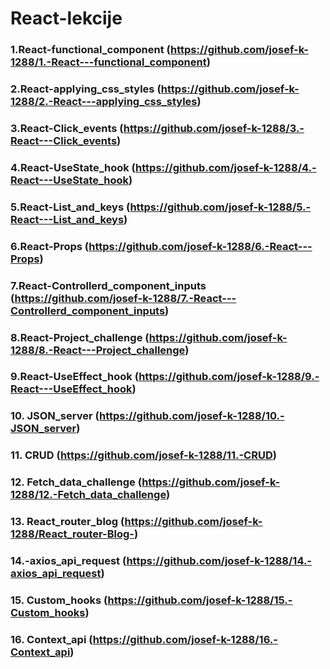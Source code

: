 # React-lekcije
### 1.React-functional_component (https://github.com/josef-k-1288/1.-React---functional_component)
### 2.React-applying_css_styles (https://github.com/josef-k-1288/2.-React---applying_css_styles)
### 3.React-Click_events (https://github.com/josef-k-1288/3.-React---Click_events)
### 4.React-UseState_hook (https://github.com/josef-k-1288/4.-React---UseState_hook)
### 5.React-List_and_keys (https://github.com/josef-k-1288/5.-React---List_and_keys)
### 6.React-Props (https://github.com/josef-k-1288/6.-React---Props)
### 7.React-Controllerd_component_inputs (https://github.com/josef-k-1288/7.-React---Controllerd_component_inputs)
### 8.React-Project_challenge (https://github.com/josef-k-1288/8.-React---Project_challenge)
### 9.React-UseEffect_hook (https://github.com/josef-k-1288/9.-React---UseEffect_hook)
### 10. JSON_server (https://github.com/josef-k-1288/10.-JSON_server)
### 11. CRUD (https://github.com/josef-k-1288/11.-CRUD)
### 12. Fetch_data_challenge (https://github.com/josef-k-1288/12.-Fetch_data_challenge)
### 13. React_router_blog (https://github.com/josef-k-1288/React_router-Blog-)
### 14.-axios_api_request (https://github.com/josef-k-1288/14.-axios_api_request)
### 15. Custom_hooks (https://github.com/josef-k-1288/15.-Custom_hooks)
### 16. Context_api (https://github.com/josef-k-1288/16.-Context_api)


